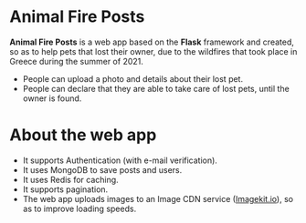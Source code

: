 # Animal Fire Posts

**Animal Fire Posts** is a web app based on the **Flask** framework and created, so as to help pets that lost their owner, due to the wildfires that took place in Greece during the summer of 2021.

 - People can upload a photo and details about their lost pet.
 - People can declare that they are able to take care of lost pets, until the owner is found.
 


# About the web app
 - It supports Authentication (with e-mail verification).
 - It uses MongoDB to save posts and users.
 - It uses Redis for caching.
 - It supports pagination.
 - The web app uploads images to an Image CDN service ([Imagekit.io](https://imagekit.io/)), so as to improve loading speeds.
